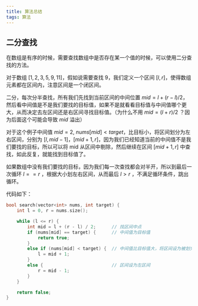 ```yaml
---
title: 算法总结
tags: 算法 
---
```


## 二分查找

在数组是有序的时候，需要查找数组中是否存在某一个值的时候，可以使用二分查找的方法。

对于数组 $[1, 2, 3, 5, 9, 11]$，假如说需要查找 9，我们定义一个区间 $[l, r]$，使得数组元素都在区间内，注意区间是一个闭区间。

二分，每次分半查找，所有我们先找到当前区间的中间位置 $mid = l + (r - l) / 2$， 然后看中间值是不是我们要找的目标值，如果不是就看看目标值与中间值哪个更大，从而决定去左区间还是右区间寻找目标值。（为什么不用 $mid = (l + r) / 2$ ？因为后面这个可能会导致 $mid$ 溢出）

对于这个例子中间值 $mid = 2$, $nums[mid] < target$，比目标小，将区间划分为左右区间，分别为 $[l, mid-1]$，$[mid+1, r]$，因为我们已经知道当前的中间值不是我们要找的目标，所以可以将 mid 从区间中剔除，然后继续在区间 $[mid+1, r]$ 中查找，如此反复，就能找到目标值了。

如果数组中没有我们要找的目标，因为我们每一次查找都会对半开，所以到最后一次循环 $l==r$ ，根据大小划左右区间，从而最后 $l > r$ ，不满足循环条件，跳出循环。

代码如下：

```c++
bool search(vector<int> nums, int target) {
    int l = 0, r = nums.size();

    while (l <= r) {
        int mid = l + (r - l) / 2;      // 找区间中点
        if (nums[mid] == target) {      // 中间值为目标值
            return true;
        }
        else if (nums[mid] < target) {  // 中间值比目标值大，将区间设为被划分后的右区间
            l = mid + 1;
        }
        else {                          // 区间设为左区间
            r = mid - 1;
        }
    }

    return false;
}
```
